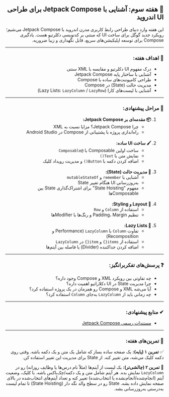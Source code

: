 <div dir="rtl" style="text-align: right;"> 
  <h2>🎨 هفته سوم: آشنایی با Jetpack Compose برای طراحی UI اندروید</h2>
  <p>
    این هفته وارد دنیای طراحی رابط کاربری مدرن اندروید با Jetpack Compose می‌شیم؛ رویکرد جدید گوگل برای ساخت UI که مبتنی بر کدنویسی دکلرتیو هست.
    یادگیری Compose برای توسعه اپلیکیشن‌های سریع، قابل نگهداری و زیبا ضروریه.
  </p>

  <hr>

  <h3>🎯 اهداف هفته:</h3>
  <ul>
    <li>درک مفهوم UI دکلرتیو و مقایسه با XML سنتی</li>
    <li>آشنایی با ساختار پایه Jetpack Compose</li>
    <li>طراحی کامپوننت‌های ساده با Compose</li>
    <li>مدیریت حالت (State) در Compose</li>
    <li>آشنایی با لیست‌های کارا (Lazy Lists: <code>LazyColumn</code> / <code>LazyRow</code>)</li>
  </ul>

  <hr>

  <h3>🧰 مراحل پیشنهادی:</h3>
  <ol>
    <li>
      <strong>📦 مقدمه‌ای بر Jetpack Compose:</strong>
      <ul>
        <li>چرا Jetpack Compose؟ مزایا نسبت به XML</li>
        <li>راه‌اندازی پروژه با پشتیبانی از Compose در Android Studio</li>
      </ul>
    </li>
    <br>
    <li>
      <strong>🖌 ساخت UI ساده:</strong>
      <ul>
        <li>ساخت اولین Composable با <code>@Composable</code></li>
        <li>نمایش متن با <code>Text()</code></li>
        <li>اضافه کردن دکمه با <code>Button()</code> و مدیریت رویداد کلیک</li>
      </ul>
    </li>
    <br>
    <li>
      <strong>🔄 مدیریت حالت (State):</strong>
      <ul>
        <li>آشنایی با <code>remember</code> و <code>mutableStateOf</code></li>
        <li>به‌روزرسانی UI هنگام تغییر State</li>
        <li>مفهوم "State Hoisting" برای اشتراک‌گذاری State بین Composableها</li>
      </ul>
    </li>
    <br>
    <li>
      <strong>🎨 Layout و Styling:</strong>
      <ul>
        <li>استفاده از <code>Column</code> و <code>Row</code></li>
        <li>تنظیم Padding، Margin و رنگ‌ها با Modifierها</li>
      </ul>
    </li>
    <br>
    <li>
      <strong>📜 Lazy Lists:</strong>
      <ul>
        <li>تفاوت <code>Column</code> با <code>LazyColumn</code> (Performance و Recomposition)</li>
        <li>استفاده از <code>items{}</code> و <code>item{}</code> در <code>LazyColumn</code></li>
        <li>اضافه کردن جداکننده (Divider) یا فاصله بین آیتم‌ها</li>
      </ul>
    </li>
  </ol>

  <hr>

  <h3>❓ پرسش‌های تفکر‌برانگیز:</h3>
  <ul>
    <li>چه تفاوتی بین رویکرد XML و Compose وجود داره؟</li>
    <li>چرا مدیریت State در UI دکلاراتیو اهمیت داره؟</li>
    <li>آیا می‌شه XML و Compose رو همزمان در یک پروژه استفاده کرد؟</li>
    <li>چه زمانی باید از <code>LazyColumn</code> به‌جای <code>Column</code> استفاده کرد؟</li>
  </ul>

  <hr>

  <h3>✔ منابع پیشنهادی:</h3>
  <ul>
    <li><a href="https://developer.android.com/jetpack/compose">مستندات رسمی Jetpack Compose</a></li>
  </ul>

  <hr>

  <h3>🧪 تمرین‌های هفته:</h3>
  <p>
    ✅ <strong>تمرین ۱ (پایه):</strong> یک صفحه ساده بساز که شامل یک متن و یک دکمه باشه. وقتی روی دکمه کلیک می‌شه، متن تغییر کنه. از State برای مدیریت این تغییر استفاده کن.
  </p>
  <p>
    🚀 <strong>تمرین ۲ (چالشی‌تر):</strong> یک لیست از آیتم‌ها (مثلاً نام درس‌ها یا وظایف روزانه) رو در <code>LazyColumn</code> نمایش بده. هر آیتم شامل متن و یک دکمه/چک‌باکس باشه. با کلیک، وضعیت آیتم (انجام‌شده/انجام‌نشده یا انتخاب‌شده) تغییر کنه و تعداد آیتم‌های انتخاب‌شده در بالای صفحه نمایش داده بشه. State رو در سطح والد نگه دار (State Hoisting) تا تمام لیست به‌درستی به‌روزرسانی بشه.
  </p>
</div>

